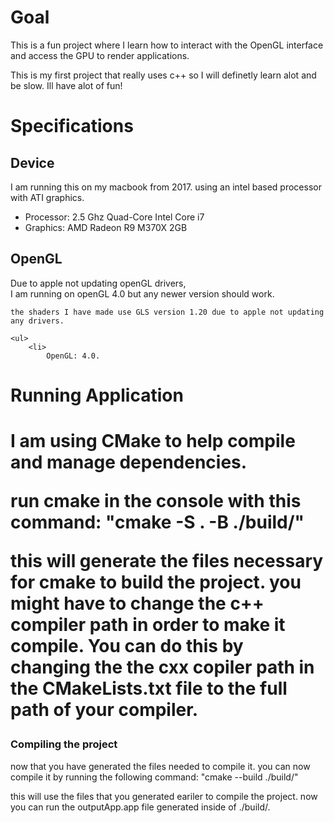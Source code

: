 <h1>Goal</h1>
<p>
    This is a fun project where I learn how to interact with the OpenGL interface and access the GPU to render applications.
</p>
<p>
    This is my first project that really uses c++ so I will definetly learn alot and be slow. Ill have alot of fun!
</p>

<h1>Specifications</h1>
<h2>Device</h2>
<p>
    I am running this on my macbook from 2017.
    using an intel based processor with ATI graphics.
    <ul>
        <li>Processor: 2.5 Ghz Quad-Core Intel Core i7</li>
        <li>Graphics: AMD Radeon R9 M370X 2GB</li>
    </ul>
</p>

<h2>OpenGL</h2>

<p>
    Due to apple not updating openGL drivers, </br>
    I am running on openGL 4.0 but any newer version should work.

    the shaders I have made use GLS version 1.20 due to apple not updating any drivers.

    <ul>
        <li>
            OpenGL: 4.0.
</p>

<h1>Running Application<h1>

I am using CMake to help compile and manage dependencies.

run cmake in the console with this command: "cmake -S . -B ./build/"

this will generate the files necessary for cmake to build the project. you might have to change the c++ compiler path in order to make it compile. You can do this by changing the the cxx copiler path in the CMakeLists.txt file to the full path of your compiler.

<h3>Compiling the project</h3>
now that you have generated the files needed to compile it. you can now compile it by running the following command: "cmake --build ./build/"

this will use the files that you generated eariler to compile the project. now you can run the outputApp.app file generated inside of ./build/.
